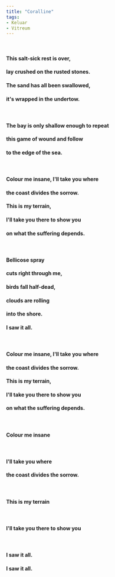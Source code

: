 ```yaml
---
title: "Coralline"
tags:
- Keluar
- Vitreum
---
```

&nbsp;
#### This salt-sick rest is over,
#### lay crushed on the rusted stones.
#### The sand has all been swallowed,
#### it's wrapped in the undertow.
&nbsp;
#### The bay is only shallow enough to repeat
#### this game of wound and follow
#### to the edge of the sea.
&nbsp;
#### Colour me insane, I'll take you where
#### the coast divides the sorrow.
#### This is my terrain,
#### I'll take you there to show you
#### on what the suffering depends.
&nbsp;
#### Bellicose spray
#### cuts right through me,
#### birds fall half-dead,
#### clouds are rolling
#### into the shore.
#### I saw it all.
&nbsp;
#### Colour me insane, I'll take you where
#### the coast divides the sorrow.
#### This is my terrain,
#### I'll take you there to show you
#### on what the suffering depends.
&nbsp;
#### Colour me insane
&nbsp;
#### I'll take you where
#### the coast divides the sorrow.
&nbsp;
#### This is my terrain
&nbsp;
#### I'll take you there to show you
&nbsp;
#### I saw it all.
#### I saw it all.
